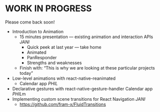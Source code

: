 # WORK IN PROGRESS

Please come back soon!

* Introduction to Animation
	* 15 minutes presentation — existing animation and interaction APIs *JANI*
		* Quick peek at last year — take home
		* Animated
		* PanResponder
		* Strengths and weaknesses
	* Finish with: “This is why we are looking at these particular projects today”
* Low-level animations with react-native-reanimated
	* Calendar app *PHIL*
* Declarative gestures with react-native-gesture-handler
	Calendar app *PHIL*m
* Implementing custom scene transitions for React Navigation *JANI*
	* https://github.com/fram-x/FluidTransitions
